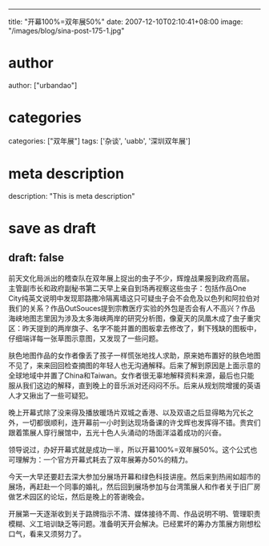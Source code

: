 
---
title: "开幕100%=双年展50%"
date: 2007-12-10T02:10:41+08:00
image: "/images/blog/sina-post-175-1.jpg"
# author
author: ["urbandao"]
# categories
categories: ["双年展"]
tags: ['杂谈', 'uabb', '深圳双年展']
# meta description
description: "This is meta description"
# save as draft
draft: false
---

前天文化局派出的稽查队在双年展上捉出的虫子不少，辉煌战果报到政府高层。
主管副市长和政府副秘书第二天早上亲自到场再视察这些虫子：包括作品One
City纯英文说明中发现耶路撒冷隔离墙这只可疑虫子会不会危及以色列和阿拉伯对我们的关系？作品OutSouces提到宗教医疗实验的外包是否会有人不高兴？作品海峡地图志里因为涉及太多海峡两岸的研究分析图，像夏天的凤凰木成了虫子重灾区：昨天提到的两岸旗子、名字不能并置的图板拿去修改了，剩下残缺的图板中，仔细端详每一张草图示意图，又发现了一些问题。

肤色地图作品的女作者像丢了孩子一样慌张地找人求助，原来她布置好的肤色地图不见了，来来回回检查摘图的年轻人也无沟通解释。后来了解到原因是上面示意的全球地域中并置了China和Taiwan。女作者很无辜地解释资料来源，最后也只能服从我们这边的解释，直到晚上的音乐派对还闷闷不乐。后来从规划院增援的英语人才又揪出了一些可疑犯。

晚上开幕式除了没来得及播放暖场片双城之香港、以及双语之后显得略为冗长之外，一切都很顺利，连开幕前一小时到达现场备课的许戈辉也发挥得不错。贵宾们跟着策展人穿行展馆中，五光十色人头涌动的场面洋溢着成功的兴奋。

领导说过，办好开幕式就是成功一半，所以开幕100%=双年展50%。这个公式也可理解为：一个官方开幕式耗去了双年展筹办50%的精力。

今天一大早还要赶去深大参加分展场开幕和绿色科技讲座。然后来到热闹如超市的展场，再赶赴一个同事的婚礼，然后回到展场参加与台湾策展人和作者关于旧厂房做艺术园区的论坛，然后是晚上的答谢晚会。

开展第一天逐渐收到关于路牌指示不清、媒体接待不周、作品说明不明、管理职责模糊、义工培训缺乏等问题。准备明天开会解决。已经累坏的筹办方策展方刚想松口气，看来又须努力了。
